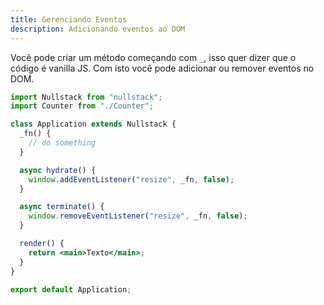 ```yaml
---
title: Gerenciando Eventos
description: Adicionando eventos ao DOM
---
```


Você pode criar um método começando com `_`, isso quer dizer que o código é vanilla JS. Com isto você pode adicionar ou remover eventos no DOM.

```jsx
import Nullstack from "nullstack";
import Counter from "./Counter";

class Application extends Nullstack {
  _fn() {
    // do something
  }

  async hydrate() {
    window.addEventListener("resize", _fn, false);
  }

  async terminate() {
    window.removeEventListener("resize", _fn, false);
  }

  render() {
    return <main>Texto</main>;
  }
}

export default Application;
```
